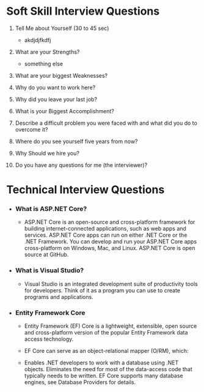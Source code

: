 # Soft Skill Interview Questions

1. Tell Me about Yourself (30 to 45 sec)
    - akdjdjfkdfj

2. What are your Strengths?
    - something else
3. What are your biggest Weaknesses?
4. Why do you want to work here?
5. Why did you leave your last job?
6. What is your Biggest Accomplishment?
7. Describe a difficult problem you were faced with and what did you do to overcome it?
8. Where do you see yourself five years from now?
9. Why Should we hire you?
10. Do you have any questions for me (the interviewer)?

# Technical Interview Questions

- ### What is ASP.NET Core?

    - ASP.NET Core is an open-source and cross-platform framework for building internet-connected applications, such as web apps and services. ASP.NET Core apps can run on either .NET Core or the .NET Framework. You can develop and run your ASP.NET Core apps cross-platform on Windows, Mac, and Linux. ASP.NET Core is open source at GitHub.

- ### What is Visual Studio?
    - Visual Studio is an integrated development suite of productivity tools for developers. Think of it as a program you can use to create programs and applications.

- ### Entity Framework Core
    - Entity Framework (EF) Core is a lightweight, extensible, open source and cross-platform version of the popular Entity Framework data access technology. 
    
    - EF Core can serve as an object-relational mapper (O/RM), which:
    
    - Enables .NET developers to work with a database using .NET objects.
    Eliminates the need for most of the data-access code that typically needs to be written.
    EF Core supports many database engines, see Database Providers for details.